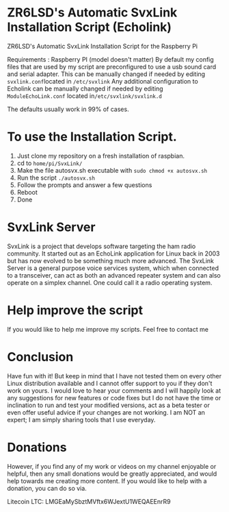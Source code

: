 # ZR6LSD's Automatic SvxLink Installation Script (Echolink)

 ZR6LSD's Automatic SvxLink Installation Script for the Raspberry Pi

Requirements :
Raspberry PI (model doesn't matter)
By default my config files that are used by my script are preconfigured to use a usb sound card and serial adapter.
This can be manually changed if needed by editing ```svxlink.conf```located in ```/etc/svxlink```
Any additional configuration to Echolink can be manually changed if needed by editing ```ModuleEchoLink.conf``` located in```/etc/svxlink/svxlink.d```

The defaults usually work in 99% of cases.


# To use the Installation Script.

1. Just clone my repository on a fresh installation of raspbian.
2. cd to ```home/pi/SvxLink/``` 
3. Make the file autosvx.sh executable with ```sudo chmod +x autosvx.sh ```
4. Run the script ```./autosvx.sh```
5. Follow the prompts and answer a few questions
6. Reboot
7. Done 

# SvxLink Server

SvxLink is a project that develops software targeting the ham radio community. It started out as an EchoLink application for Linux back in 2003 but has now evolved to be something much more advanced.
The SvxLink Server is a general purpose voice services system, which when connected to a transceiver, can act as both an advanced repeater system and can also operate on a simplex channel. One could call it a radio operating system.

# Help improve the script 

If you would like to help me improve my scripts. Feel free to contact me


# Conclusion

Have fun with it! But keep in mind that I have not tested them on every other Linux distribution available and I cannot offer support to you if they don't work on yours. I would love to hear your comments and I will happily look at any suggestions for new features or code fixes but I do not have the time or inclination to run and test your modified versions, act as a beta tester or even offer useful advice if your changes are not working. I am NOT an expert; I am simply sharing tools that I use everyday.

# Donations

However, if you find any of my work or videos on my channel enjoyable or helpful, then any small donations would be greatly appreciated, and would help towards me creating more content. If you would like to help with a donation, you can do so via.

Litecoin LTC: LMGEaMySbztMVftx6WJextU1WEQAEEnrR9









